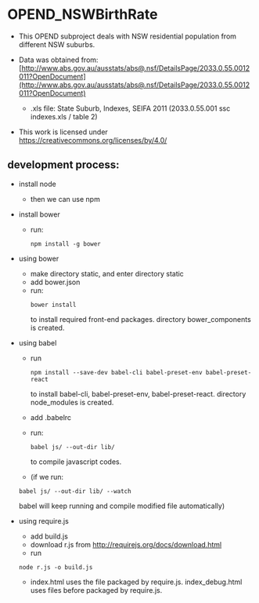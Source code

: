 # OPEND_NSWBirthRate

- This OPEND subproject deals with NSW residential population from different NSW suburbs. 

- Data was obtained from:
[http://www.abs.gov.au/ausstats/abs@.nsf/DetailsPage/2033.0.55.0012011?OpenDocument](http://www.abs.gov.au/ausstats/abs@.nsf/DetailsPage/2033.0.55.0012011?OpenDocument)
  - .xls file: State Suburb, Indexes, SEIFA 2011 (2033.0.55.001 ssc indexes.xls / table 2)


- This work is licensed under https://creativecommons.org/licenses/by/4.0/

## development process:
- install node
  - then we can use npm 
- install bower
  - run: 
    ``` 
    npm install -g bower 
    ```
- using bower
  - make directory static, and enter directory static
  - add bower.json
  - run: 
    ```
    bower install
    ``` 
    to install required front-end packages. directory bower_components is created.

- using babel 
  - run 
    ```
    npm install --save-dev babel-cli babel-preset-env babel-preset-react
    ```
    to install babel-cli, babel-preset-env, babel-preset-react. directory node_modules is created.


  - add .babelrc
  - run:
    ```
    babel js/ --out-dir lib/
    ```
    to compile javascript codes.
  - (if we run: 
  ```
  babel js/ --out-dir lib/ --watch
  ```
    babel will keep running and compile modified file automatically)
    
    
- using require.js

  - add build.js
  - download r.js from <http://requirejs.org/docs/download.html>
  - run 
  ```
  node r.js -o build.js
  ```
  - index.html uses the file packaged by require.js. index_debug.html uses files before packaged by require.js. 
  


